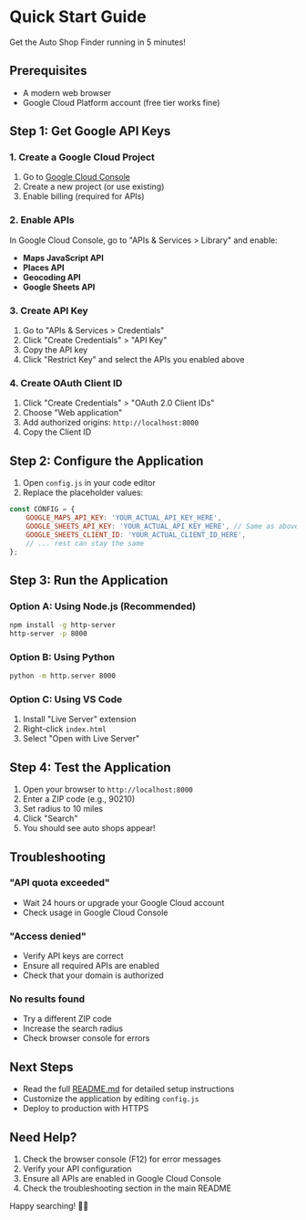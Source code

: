 # Quick Start Guide

Get the Auto Shop Finder running in 5 minutes!

## Prerequisites

- A modern web browser
- Google Cloud Platform account (free tier works fine)

## Step 1: Get Google API Keys

### 1. Create a Google Cloud Project
1. Go to [Google Cloud Console](https://console.cloud.google.com/)
2. Create a new project (or use existing)
3. Enable billing (required for APIs)

### 2. Enable APIs
In Google Cloud Console, go to "APIs & Services > Library" and enable:
- **Maps JavaScript API**
- **Places API** 
- **Geocoding API**
- **Google Sheets API**

### 3. Create API Key
1. Go to "APIs & Services > Credentials"
2. Click "Create Credentials" > "API Key"
3. Copy the API key
4. Click "Restrict Key" and select the APIs you enabled above

### 4. Create OAuth Client ID
1. Click "Create Credentials" > "OAuth 2.0 Client IDs"
2. Choose "Web application"
3. Add authorized origins: `http://localhost:8000`
4. Copy the Client ID

## Step 2: Configure the Application

1. Open `config.js` in your code editor
2. Replace the placeholder values:

```javascript
const CONFIG = {
    GOOGLE_MAPS_API_KEY: 'YOUR_ACTUAL_API_KEY_HERE',
    GOOGLE_SHEETS_API_KEY: 'YOUR_ACTUAL_API_KEY_HERE', // Same as above
    GOOGLE_SHEETS_CLIENT_ID: 'YOUR_ACTUAL_CLIENT_ID_HERE',
    // ... rest can stay the same
};
```

## Step 3: Run the Application

### Option A: Using Node.js (Recommended)
```bash
npm install -g http-server
http-server -p 8000
```

### Option B: Using Python
```bash
python -m http.server 8000
```

### Option C: Using VS Code
1. Install "Live Server" extension
2. Right-click `index.html`
3. Select "Open with Live Server"

## Step 4: Test the Application

1. Open your browser to `http://localhost:8000`
2. Enter a ZIP code (e.g., 90210)
3. Set radius to 10 miles
4. Click "Search"
5. You should see auto shops appear!

## Troubleshooting

### "API quota exceeded"
- Wait 24 hours or upgrade your Google Cloud account
- Check usage in Google Cloud Console

### "Access denied"
- Verify API keys are correct
- Ensure all required APIs are enabled
- Check that your domain is authorized

### No results found
- Try a different ZIP code
- Increase the search radius
- Check browser console for errors

## Next Steps

- Read the full [README.md](README.md) for detailed setup instructions
- Customize the application by editing `config.js`
- Deploy to production with HTTPS

## Need Help?

1. Check the browser console (F12) for error messages
2. Verify your API configuration
3. Ensure all APIs are enabled in Google Cloud Console
4. Check the troubleshooting section in the main README

Happy searching! 🚗🔧 